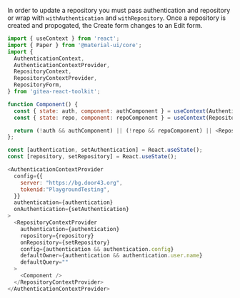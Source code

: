 In order to update a repository you must pass authentication and repository or wrap with `withAuthentication` and `withRepository`.
Once a repository is created and propogated, the Create form changes to an Edit form.

```js
import { useContext } from 'react';
import { Paper } from '@material-ui/core';
import {
  AuthenticationContext,
  AuthenticationContextProvider,
  RepositoryContext,
  RepositoryContextProvider,
  RepositoryForm,
} from 'gitea-react-toolkit';

function Component() {
  const { state: auth, component: authComponent } = useContext(AuthenticationContext);
  const { state: repo, component: repoComponent } = useContext(RepositoryContext);

  return (!auth && authComponent) || (!repo && repoComponent) || <RepositoryForm />;
};

const [authentication, setAuthentication] = React.useState();
const [repository, setRepository] = React.useState();

<AuthenticationContextProvider
  config={{
    server: "https://bg.door43.org",
    tokenid:"PlaygroundTesting",
  }}
  authentication={authentication}
  onAuthentication={setAuthentication}
>
  <RepositoryContextProvider
    authentication={authentication}
    repository={repository}
    onRepository={setRepository}
    config={authentication && authentication.config}
    defaultOwner={authentication && authentication.user.name}
    defaultQuery=""
  >
    <Component />
  </RepositoryContextProvider>
</AuthenticationContextProvider>
```
